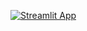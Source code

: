 [![Streamlit App](https://static.streamlit.io/badges/streamlit_badge_black_white.svg)](https://diabetes-prediction-app-8juy8rwx8gfs4c9zphsegh.streamlit.app)
